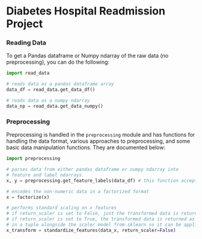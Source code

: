 # Diabetes Hospital Readmission Project

### Reading Data
To get a Pandas dataframe or Numpy ndarray of the raw data (no preprocessing), you can do the following:

```python
import read_data

# reads data as a pandas dataframe array
data_df = read_data.get_data_df()

# reads data as a numpy ndarray
data_np = read_data.get_data_numpy()
```

### Preprocessing
Preprocessing is handled in the `preprocessing` module and has functions for handling the data format, various approaches to preprocessing, and some basic data manipulation functions.
They are documented below:

```python
import preprocessing

# parses data from either pandas dataframe or numpy ndarray into
# feature and label ndarrays.
x, y = preprocessing.get_feature_labels(data_df) # this function accepts ndarrays or dataframes

# encodes the non-numeric data in a factorized format
x = factorize(x)

# performs standard scaling on x features
# if return_scaler is set to False, just the transformed data is returned
# if return_scaler is set to True, the transformed data is returned as well
# in a tuple alongside the scaler model from sklearn so it can be applied to other data splits
x_transform = standardize_features(data_x, return_scaler=False)
```